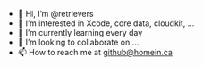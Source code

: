 - 👋 Hi, I’m @retrievers
- 👀 I’m interested in Xcode, core data, cloudkit, ...
- 🌱 I’m currently learning every day
- 💞️ I’m looking to collaborate on ...
- 📫 How to reach me at github@homein.ca

<!---
retrievers/retrievers is a ✨ special ✨ repository because its `README.md` (this file) appears on your GitHub profile.
You can click the Preview link to take a look at your changes.
--->
